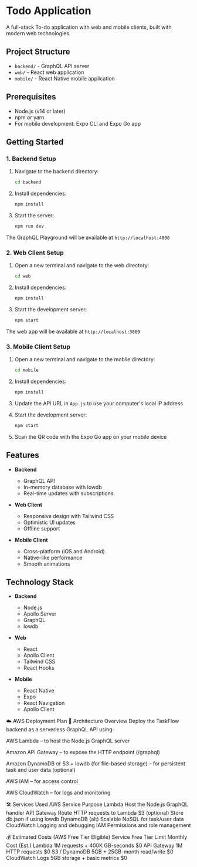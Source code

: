 # Todo Application

A full-stack To-do application with web and mobile clients, built with modern web technologies.

## Project Structure

- `backend/` - GraphQL API server
- `web/` - React web application
- `mobile/` - React Native mobile application

## Prerequisites

- Node.js (v14 or later)
- npm or yarn
- For mobile development: Expo CLI and Expo Go app

## Getting Started

### 1. Backend Setup

1. Navigate to the backend directory:
   ```bash
   cd backend
   ```

2. Install dependencies:
   ```bash
   npm install
   ```

3. Start the server:
   ```bash
   npm run dev
   ```

The GraphQL Playground will be available at `http://localhost:4000`

### 2. Web Client Setup

1. Open a new terminal and navigate to the web directory:
   ```bash
   cd web
   ```

2. Install dependencies:
   ```bash
   npm install
   ```

3. Start the development server:
   ```bash
   npm start
   ```

The web app will be available at `http://localhost:3009`

### 3. Mobile Client Setup

1. Open a new terminal and navigate to the mobile directory:
   ```bash
   cd mobile
   ```

2. Install dependencies:
   ```bash
   npm install
   ```

3. Update the API URL in `App.js` to use your computer's local IP address

4. Start the development server:
   ```bash
   npm start
   ```

5. Scan the QR code with the Expo Go app on your mobile device

## Features

- **Backend**
  - GraphQL API
  - In-memory database with lowdb
  - Real-time updates with subscriptions

- **Web Client**
  - Responsive design with Tailwind CSS
  - Optimistic UI updates
  - Offline support

- **Mobile Client**
  - Cross-platform (iOS and Android)
  - Native-like performance
  - Smooth animations

## Technology Stack

- **Backend**
  - Node.js
  - Apollo Server
  - GraphQL
  - lowdb

- **Web**
  - React
  - Apollo Client
  - Tailwind CSS
  - React Hooks

- **Mobile**
  - React Native
  - Expo
  - React Navigation
  - Apollo Client

☁️ AWS Deployment Plan
🔧 Architecture Overview
Deploy the TaskFlow backend as a serverless GraphQL API using:

AWS Lambda – to host the Node.js GraphQL server

Amazon API Gateway – to expose the HTTP endpoint (/graphql)

Amazon DynamoDB or S3 + lowdb (for file-based storage) – for persistent task and user data (optional)

AWS IAM – for access control

AWS CloudWatch – for logs and monitoring

🛠️ Services Used
AWS Service	Purpose
Lambda	Host the Node.js GraphQL handler
API Gateway	Route HTTP requests to Lambda
S3 (optional)	Store db.json if using lowdb
DynamoDB (alt)	Scalable NoSQL for task/user data
CloudWatch	Logging and debugging
IAM	Permissions and role management

💰 Estimated Costs (AWS Free Tier Eligible)
Service	Free Tier Limit	Monthly Cost (Est.)
Lambda	1M requests + 400K GB-seconds	$0
API Gateway	1M HTTP requests	$0
S3 / DynamoDB	5GB + 25GB-month read/write	$0
CloudWatch Logs	5GB storage + basic metrics	$0

